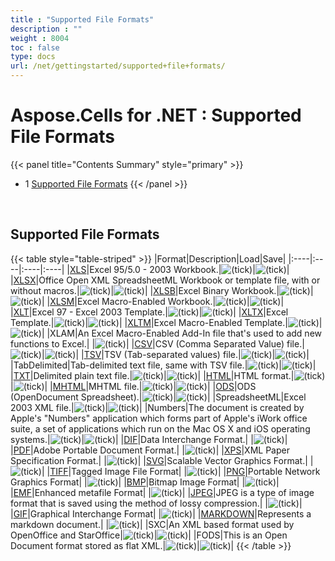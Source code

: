 ```yaml
---
title : "Supported File Formats" 
description : "" 
weight : 8004 
toc : false
type: docs
url: /net/gettingstarted/supported+file+formats/
---
```


# Aspose.Cells for .NET : Supported File Formats


{{< panel title="Contents Summary" style="primary" >}}
*   1 [Supported File Formats](#supported-file-formats)
{{< /panel >}}
 

 

## Supported File Formats

{{< table style="table-striped" >}}
|Format|Description|Load|Save|
|:----|:----|:----|:----|
|[XLS](https://wiki.fileformat.com/spreadsheet/xls/)|Excel 95/5.0 - 2003 Workbook.|![(tick)](https://docs2.aspose.com/cells/net/images/icons/emoticons/check.png)|![(tick)](https://docs2.aspose.com/cells/net/images/icons/emoticons/check.png)|
|[XLSX](https://wiki.fileformat.com/spreadsheet/xlsx/)|Office Open XML SpreadsheetML Workbook or template file, with or without macros.|![(tick)](https://docs2.aspose.com/cells/net/images/icons/emoticons/check.png)|![(tick)](https://docs2.aspose.com/cells/net/images/icons/emoticons/check.png)|
|[XLSB](https://wiki.fileformat.com/spreadsheet/xlsb/)|Excel Binary Workbook.|![(tick)](https://docs2.aspose.com/cells/net/images/icons/emoticons/check.png)|![(tick)](https://docs2.aspose.com/cells/net/images/icons/emoticons/check.png)|
|[XLSM](https://wiki.fileformat.com/spreadsheet/xlsm/)|Excel Macro-Enabled Workbook.|![(tick)](https://docs2.aspose.com/cells/net/images/icons/emoticons/check.png)|![(tick)](https://docs2.aspose.com/cells/net/images/icons/emoticons/check.png)|
|[XLT](https://wiki.fileformat.com/spreadsheet/xlt/)|Excel 97 - Excel 2003 Template.|![(tick)](https://docs2.aspose.com/cells/net/images/icons/emoticons/check.png)|![(tick)](https://docs2.aspose.com/cells/net/images/icons/emoticons/check.png)|
|[XLTX](https://wiki.fileformat.com/spreadsheet/xltx/)|Excel Template.|![(tick)](https://docs2.aspose.com/cells/net/images/icons/emoticons/check.png)|![(tick)](https://docs2.aspose.com/cells/net/images/icons/emoticons/check.png)|
|[XLTM](https://wiki.fileformat.com/spreadsheet/xltm/)|Excel Macro-Enabled Template.|![(tick)](https://docs2.aspose.com/cells/net/images/icons/emoticons/check.png)|![(tick)](https://docs2.aspose.com/cells/net/images/icons/emoticons/check.png)|
|XLAM|An Excel Macro-Enabled Add-In file that's used to add new functions to Excel.| |![(tick)](https://docs2.aspose.com/cells/net/images/icons/emoticons/check.png)|
|[CSV](https://wiki.fileformat.com/spreadsheet/csv/)|CSV (Comma Separated Value) file.|![(tick)](https://docs2.aspose.com/cells/net/images/icons/emoticons/check.png)|![(tick)](https://docs2.aspose.com/cells/net/images/icons/emoticons/check.png)|
|[TSV](https://wiki.fileformat.com/spreadsheet/tsv/)|TSV (Tab-separated values) file.|![(tick)](https://docs2.aspose.com/cells/net/images/icons/emoticons/check.png)|![(tick)](https://docs2.aspose.com/cells/net/images/icons/emoticons/check.png)|
|TabDelimited|Tab-delimited text file, same with TSV file.|![(tick)](https://docs2.aspose.com/cells/net/images/icons/emoticons/check.png)|![(tick)](https://docs2.aspose.com/cells/net/images/icons/emoticons/check.png)|
|[TXT](https://wiki.fileformat.com/word-processing/txt/)|Delimited plain text file.|![(tick)](https://docs2.aspose.com/cells/net/images/icons/emoticons/check.png)|![(tick)](https://docs2.aspose.com/cells/net/images/icons/emoticons/check.png)|
|[HTML](https://wiki.fileformat.com/web/html/)|HTML format.|![(tick)](https://docs2.aspose.com/cells/net/images/icons/emoticons/check.png)|![(tick)](https://docs2.aspose.com/cells/net/images/icons/emoticons/check.png)|
|[MHTML](https://wiki.fileformat.com/web/mhtml/)|MHTML file.|![(tick)](https://docs2.aspose.com/cells/net/images/icons/emoticons/check.png)|![(tick)](https://docs2.aspose.com/cells/net/images/icons/emoticons/check.png)|
|[ODS](https://wiki.fileformat.com/spreadsheet/ods/)|ODS (OpenDocument Spreadsheet).|![(tick)](https://docs2.aspose.com/cells/net/images/icons/emoticons/check.png)|![(tick)](https://docs2.aspose.com/cells/net/images/icons/emoticons/check.png)|
|SpreadsheetML|Excel 2003 XML file.|![(tick)](https://docs2.aspose.com/cells/net/images/icons/emoticons/check.png)|![(tick)](https://docs2.aspose.com/cells/net/images/icons/emoticons/check.png)|
|Numbers|The document is created by Apple's "Numbers" application which forms part of Apple's iWork office suite, a set of applications which run on the Mac OS X and iOS operating systems.|![(tick)](https://docs2.aspose.com/cells/net/images/icons/emoticons/check.png)|![(tick)](https://docs2.aspose.com/cells/net/images/icons/emoticons/check.png)|
|[DIF](https://wiki.fileformat.com/spreadsheet/dif/)|Data Interchange Format.| |![(tick)](https://docs2.aspose.com/cells/net/images/icons/emoticons/check.png)|
|[PDF](https://wiki.fileformat.com/view/pdf/)|Adobe Portable Document Format.| |![(tick)](https://docs2.aspose.com/cells/net/images/icons/emoticons/check.png)|
|[XPS](https://wiki.fileformat.com/page-description-language/xps/)|XML Paper Specification Format.| |![(tick)](https://docs2.aspose.com/cells/net/images/icons/emoticons/check.png)|
|[SVG](https://wiki.fileformat.com/page-description-language/svg/)|Scalable Vector Graphics Format.| |![(tick)](https://docs2.aspose.com/cells/net/images/icons/emoticons/check.png)|
|[TIFF](https://wiki.fileformat.com/image/tiff/)|Tagged Image File Format| |![(tick)](https://docs2.aspose.com/cells/net/images/icons/emoticons/check.png)|
|[PNG](https://wiki.fileformat.com/image/png/)|Portable Network Graphics Format| |![(tick)](https://docs2.aspose.com/cells/net/images/icons/emoticons/check.png)|
|[BMP](https://wiki.fileformat.com/image/bmp/)|Bitmap Image Format| |![(tick)](https://docs2.aspose.com/cells/net/images/icons/emoticons/check.png)|
|[EMF](https://wiki.fileformat.com/image/emf/)|Enhanced metafile Format| |![(tick)](https://docs2.aspose.com/cells/net/images/icons/emoticons/check.png)|
|[JPEG](https://wiki.fileformat.com/image/jpeg/)|JPEG is a type of image format that is saved using the method of lossy compression.| |![(tick)](https://docs2.aspose.com/cells/net/images/icons/emoticons/check.png)|
|[GIF](https://wiki.fileformat.com/image/gif/)|Graphical Interchange Format| |![(tick)](https://docs2.aspose.com/cells/net/images/icons/emoticons/check.png)|
|[MARKDOWN](https://wiki.fileformat.com/word-processing/md/)|Represents a markdown document.| |![(tick)](https://docs2.aspose.com/cells/net/images/icons/emoticons/check.png)|
|SXC|An XML based format used by OpenOffice and StarOffice|![(tick)](https://docs2.aspose.com/cells/net/images/icons/emoticons/check.png)|![(tick)](https://docs2.aspose.com/cells/net/images/icons/emoticons/check.png)|
|FODS|This is an Open Document format stored as flat XML.|![(tick)](https://docs2.aspose.com/cells/net/images/icons/emoticons/check.png)|![(tick)](https://docs2.aspose.com/cells/net/images/icons/emoticons/check.png)|
{{< /table >}}


